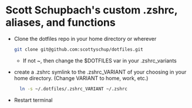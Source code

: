 # Scott Schupbach's custom .zshrc, aliases, and functions

- Clone the dotfiles repo in your home directory or wherever
  ```bash
  git clone git@github.com:scottyschup/dotfiles.git
  ```
  - If not ~, then change the $DOTFILES var in your .zshrc_variants

- create a .zshrc symlink to the .zshrc_VARIANT of your choosing in your home directory. (Change VARIANT to home, work, etc.)
  ```bash
    ln -s ~/.dotfiles/.zshrc_VARIANT ~/.zshrc
  ```

- Restart terminal
